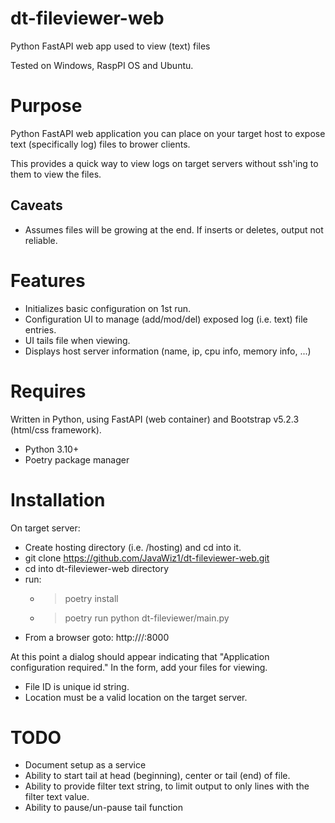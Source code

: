 # dt-fileviewer-web
Python FastAPI web app used to view (text) files

Tested on Windows, RaspPI OS and Ubuntu.

# Purpose
Python FastAPI web application you can place on your target host to expose text (specifically log) files to brower clients. 

This provides a quick way to view logs on target servers without ssh'ing to them to view the files.

## Caveats
- Assumes files will be growing at the end.  If inserts or deletes, output not reliable.

# Features
- Initializes basic configuration on 1st run.
- Configuration UI to manage (add/mod/del) exposed log (i.e. text) file entries.
- UI tails file when viewing.
- Displays host server information (name, ip, cpu info, memory info, ...)

# Requires
Written in Python, using FastAPI (web container) and Bootstrap v5.2.3 (html/css framework).

- Python 3.10+
- Poetry package manager

# Installation
On target server:
- Create hosting directory (i.e. /hosting) and cd into it.
- git clone https://github.com/JavaWiz1/dt-fileviewer-web.git
- cd into dt-fileviewer-web directory
- run: 
  - > poetry install
  - > poetry run python dt-fileviewer/main.py
- From a browser goto: http://<target server>/:8000

At this point a dialog should appear indicating that "Application configuration required."
In the form, add your files for viewing.  

- File ID is unique id string.
- Location must be a valid location on the target server.


# TODO
- Document setup as a service
- Ability to start tail at head (beginning), center or tail (end) of file.
- Ability to provide filter text string, to limit output to only lines with the filter text value.
- Ability to pause/un-pause tail function